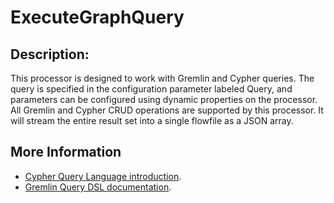 <!--
  Licensed to the Apache Software Foundation (ASF) under one or more
  contributor license agreements.  See the NOTICE file distributed with
  this work for additional information regarding copyright ownership.
  The ASF licenses this file to You under the Apache License, Version 2.0
  (the "License"); you may not use this file except in compliance with
  the License.  You may obtain a copy of the License at
      http://www.apache.org/licenses/LICENSE-2.0
  Unless required by applicable law or agreed to in writing, software
  distributed under the License is distributed on an "AS IS" BASIS,
  WITHOUT WARRANTIES OR CONDITIONS OF ANY KIND, either express or implied.
  See the License for the specific language governing permissions and
  limitations under the License.
-->

# ExecuteGraphQuery

## Description:

This processor is designed to work with Gremlin and Cypher queries. The query is specified in the configuration
parameter labeled Query, and parameters can be configured using dynamic properties on the processor. All Gremlin and
Cypher CRUD operations are supported by this processor. It will stream the entire result set into a single flowfile as a
JSON array.

## More Information

* [Cypher Query Language introduction](https://neo4j.com/developer/cypher-query-language/).
* [Gremlin Query DSL documentation](http://tinkerpop.apache.org/docs/current/reference/#connecting-gremlin).